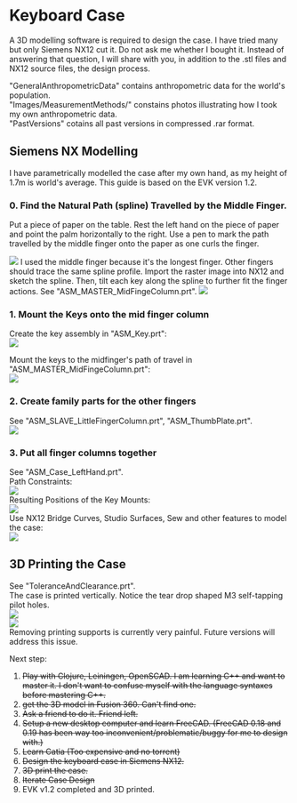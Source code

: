 # Keyboard Case
A 3D modelling software is required to design the case. I have tried many but only Siemens NX12 cut it. Do not ask me whether I bought it. Instead of answering that question, I will share with you, in addition to the .stl files and NX12 source files, the design process.  

"GeneralAnthropometricData" contains anthropometric data for the world's population.   
"Images/MeasurementMethods/" constains photos illustrating how I took my own anthropometric data.  
"PastVersions" cotains all past versions in compressed .rar format.  

## Siemens NX Modelling
I have parametrically modelled the case after my own hand, as my height of 1.7m is world's average. This guide is based on the EVK version 1.2.  

### 0. Find the Natural Path (spline) Travelled by the Middle Finger.
Put a piece of paper on the table. Rest the left hand on the piece of paper and point the palm horizontally to the right. Use a pen to mark the path travelled by the middle finger onto the paper as one curls the finger.  
<!-- <img src="./Images/MidFingerPath0.jpg" width="500"> -->
<img src="./Images/MidFingerPath0.jpg">
I used the middle finger because it's the longest finger. Other fingers should trace the same spline profile.  
Import the raster image into NX12 and sketch the spline. Then, tilt each key along the spline to further fit the finger actions. See "ASM_MASTER_MidFingeColumn.prt".  
<img src="./Images/ASM_MASTER_MidFingeColumn0.PNG">  

### 1. Mount the Keys onto the mid finger column
Create the key assembly in "ASM_Key.prt":  
<img src="./Images/ASM_Key0.PNG"> 
 
Mount the keys to the midfinger's path of travel in "ASM_MASTER_MidFingeColumn.prt":  
<img src="./Images/ASM_MASTER_MidFingeColumn1.PNG">   

### 2. Create family parts for the other fingers 
See "ASM_SLAVE_LittleFingerColumn.prt",  "ASM_ThumbPlate.prt".  
<img src="./Images/PartFamilies.PNG">  

### 3. Put all finger columns together
See "ASM_Case_LeftHand.prt".  
Path Constraints:  
<img src="./Images/ASM_Case_LeftHand0.png">  
Resulting Positions of the Key Mounts:  
<img src="./Images/ASM_Case_LeftHand1.png">  
Use NX12 Bridge Curves, Studio Surfaces, Sew and other features to model the case:  
<img src="./Images/ASM_Case_LeftHand2.png">  


## 3D Printing the Case
See "ToleranceAndClearance.prt".  
The case is printed vertically. Notice the tear drop shaped M3 self-tapping pilot holes.  
<img src="./Images/ASM_Case_LeftHand3.png">  
<img src="./Images/3DPrintedCase0.jpg">  
Removing printing supports is currently very painful. Future versions will address this issue.  







Next step:
 1. ~~Play with Clojure, Leiningen, OpenSCAD. I am learning C++ and want to master it. I don't want to confuse myself with the language syntaxes before mastering C++.~~
 2. ~~get the 3D model in Fusion 360. Can't find one.~~
 3. ~~Ask a friend to do it. Friend left.~~
 4. ~~Setup a new desktop computer and learn FreeCAD. (FreeCAD 0.18 and 0.19 has been way too inconvenient/problematic/buggy for me to design with.)~~ 
 5. ~~Learn Catia (Too expensive and no torrent)~~
 6. ~~Design the keyboard case in Siemens NX12.~~
 7. ~~3D print the case.~~  
 8. ~~Iterate Case Design~~  
 9. EVK v1.2 completed and 3D printed.  
